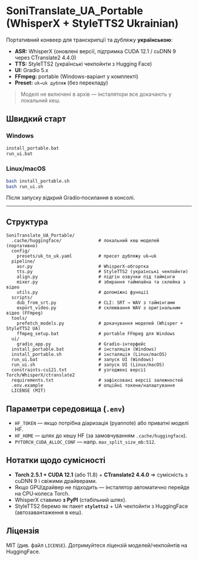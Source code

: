 # SoniTranslate_UA_Portable (WhisperX + StyleTTS2 Ukrainian)

Портативний конвеєр для транскрипції та дубляжу **українською**:
- **ASR:** WhisperX (оновлені версії, підтримка CUDA 12.1 / cuDNN 9 через CTranslate2 4.4.0)
- **TTS:** StyleTTS2 (українські чекпойнти з Hugging Face)
- **UI:** Gradio 5.x
- **FFmpeg:** portable (Windows-варіант у комплекті)
- **Preset:** `uk→uk дубляж` (без перекладу)

> Моделі не включені в архів — інсталятори все докачають у локальний кеш.

## Швидкий старт

### Windows
```bat
install_portable.bat
run_ui.bat
```

### Linux/macOS
```bash
bash install_portable.sh
bash run_ui.sh
```

Після запуску відкрий Gradio‑посилання в консолі.

---

## Структура

```
SoniTranslate_UA_Portable/
  .cache/huggingface/              # локальний кеш моделей (портативно)
  config/
    presets/uk_to_uk.yaml          # пресет дубляжу uk→uk
  pipeline/
    asr.py                         # WhisperX-обгортка
    tts.py                         # StyleTTS2 (українські чекпойнти)
    align.py                       # підгін озвучки під таймінги
    mixer.py                       # збирання таймлайна та склейка з відео
    utils.py                       # допоміжні функції
  scripts/
    dub_from_srt.py                # CLI: SRT → WAV з таймінгами
    export_video.py                # склеювання WAV з оригінальним відео (FFmpeg)
  tools/
    prefetch_models.py             # докачування моделей (Whisper + StyleTTS2 UA)
    ffmpeg_setup.bat               # portable FFmpeg для Windows
  ui/
    gradio_app.py                  # Gradio‑інтерфейс
  install_portable.bat             # інсталяція (Windows)
  install_portable.sh              # інсталяція (Linux/macOS)
  run_ui.bat                       # запуск UI (Windows)
  run_ui.sh                        # запуск UI (Linux/macOS)
  constraints-cu121.txt            # узгоджені версії Torch/WhisperX/ctranslate2
  requirements.txt                 # зафіксовані версії залежностей
  .env.example                     # опційні токени/налаштування
  LICENSE (MIT)
```

## Параметри середовища (`.env`)

- `HF_TOKEN` — якщо потрібна діаризація (pyannote) або приватні моделі HF.
- `HF_HOME` — шлях до кешу HF (за замовчуванням `.cache/huggingface`).
- `PYTORCH_CUDA_ALLOC_CONF` — напр. `max_split_size_mb:512`.

## Нотатки щодо сумісності

- **Torch 2.5.1 + CUDA 12.1** (або 11.8) + **CTranslate2 4.4.0** ⇒ сумісність з cuDNN 9 і свіжими драйверами.
- Якщо GPU/драйвер не підходить — інсталятор автоматично перейде на CPU‑колеса Torch.
- WhisperX ставимо **з PyPI** (стабільний шлях).
- StyleTTS2 беремо як пакет **`styletts2`** + UA чекпойнти з HuggingFace (автозавантаження в кеш).

## Ліцензія

MIT (див. файл `LICENSE`). Дотримуйтеся ліцензій моделей/чекпойнтів на HuggingFace.
